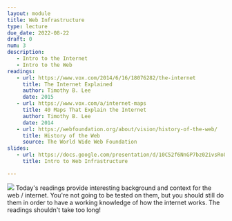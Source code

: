 ```yaml
---
layout: module
title: Web Infrastructure
type: lecture
due_date: 2022-08-22
draft: 0
num: 3
description: 
   - Intro to the Internet
   - Intro to the Web
readings:
   - url: https://www.vox.com/2014/6/16/18076282/the-internet
     title: The Internet Explained
     author: Timothy B. Lee
     date: 2015
   - url: https://www.vox.com/a/internet-maps
     title: 40 Maps That Explain the Internet
     author: Timothy B. Lee
     date: 2014
   - url: https://webfoundation.org/about/vision/history-of-the-web/
     title: History of the Web
     source: The World Wide Web Foundation
slides:
   - url: https://docs.google.com/presentation/d/10C52f6NnGP7bz02ivsRo8felaD2xZ6wE31x1YP8mgNk/edit?usp=sharing
     title: Intro to Web Infrastructure

---
```


<img class="module-image" src="/fall2022/assets/images/internet-backbone-map.png" /> Today's readings provide interesting background and context for the web / internet. You're not going to be tested on them, but you should still do them in order to have a working knowledge of how the internet works. The readings shouldn't take too long!
